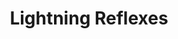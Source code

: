 ---
title: "Lightning Reflexes"

feat:
  types: ["General"]
  benefit: |
    You get a +2 bonus on all Reflex saving throws.
---
